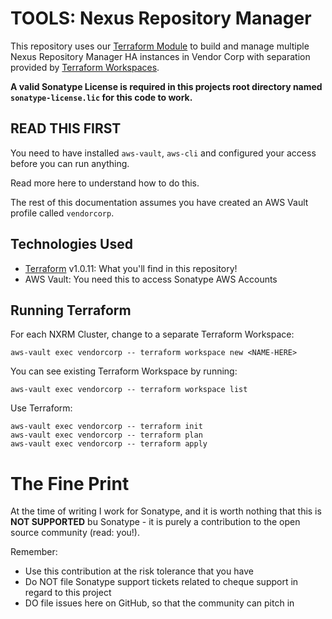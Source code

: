 # TOOLS: Nexus Repository Manager

This repository uses our [Terraform Module](https://github.com/vendorcorp/terraform-aws-eks-nxrm) to build and manage multiple Nexus Repository Manager HA instances in Vendor Corp with separation provided by [Terraform Workspaces](https://developer.hashicorp.com/terraform/language/v1.1.x/state/workspaces).

**A valid Sonatype License is required in this projects root directory named `sonatype-license.lic` for this code to work.**

## READ THIS FIRST

You need to have installed `aws-vault`, `aws-cli` and configured your access before you can run anything.

Read more here to understand how to do this.

The rest of this documentation assumes you have created an AWS Vault profile called `vendorcorp`.

## Technologies Used

- [Terraform](https://www.terraform.io/downloads.html) v1.0.11: What you'll find in this repository!
- AWS Vault: You need this to access Sonatype AWS Accounts

## Running Terraform

For each NXRM Cluster, change to a separate Terraform Workspace:
```
aws-vault exec vendorcorp -- terraform workspace new <NAME-HERE>
```

You can see existing Terraform Workspace by running:
```
aws-vault exec vendorcorp -- terraform workspace list
```

Use Terraform:
```
aws-vault exec vendorcorp -- terraform init
aws-vault exec vendorcorp -- terraform plan
aws-vault exec vendorcorp -- terraform apply
```

# The Fine Print

At the time of writing I work for Sonatype, and it is worth nothing that this is **NOT SUPPORTED** bu Sonatype - it is purely a contribution to the open source community (read: you!).

Remember:
- Use this contribution at the risk tolerance that you have
- Do NOT file Sonatype support tickets related to cheque support in regard to this project
- DO file issues here on GitHub, so that the community can pitch in